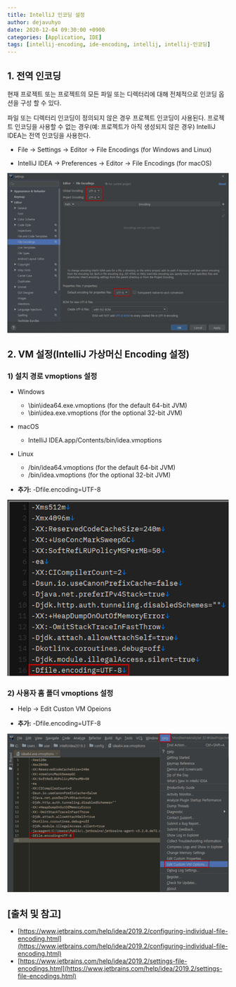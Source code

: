 ```yaml
---
title: IntelliJ 인코딩 설정
author: dejavuhyo
date: 2020-12-04 09:30:00 +0900
categories: [Application, IDE]
tags: [intellij-encoding, ide-encoding, intellij, intellij-인코딩]
---
```


## 1. 전역 인코딩
현재 프로젝트 또는 프로젝트의 모든 파일 또는 디렉터리에 대해 전체적으로 인코딩 옵션을 구성 할 수 있다.

파일 또는 디렉터리 인코딩이 정의되지 않은 경우 프로젝트 인코딩이 사용된다. 프로젝트 인코딩을 사용할 수 없는 경우(예: 프로젝트가 아직 생성되지 않은 경우) IntelliJ IDEA는 전역 인코딩을 사용한다.

* File → Settings → Editor → File Encodings (for Windows and Linux)

* IntelliJ IDEA → Preferences → Editor → File Encodings (for macOS)

![img001](/assets/img/2020-12-04-intellij-encoding-setting/img001.png)

## 2. VM 설정(IntelliJ 가상머신 Encoding 설정)

### 1) 설치 경로 vmoptions 설정

* Windows
  - \bin\idea64.exe.vmoptions (for the default 64-bit JVM)
  - \bin\idea.exe.vmoptions (for the optional 32-bit JVM)

* macOS
  - IntelliJ IDEA.app/Contents/bin/idea.vmoptions

* Linux
  - /bin/idea64.vmoptions (for the default 64-bit JVM)
  - /bin/idea.vmoptions (for the optional 32-bit JVM)

* **추가:** -Dfile.encoding=UTF-8

![img002](/assets/img/2020-12-04-intellij-encoding-setting/img002.png)

### 2) 사용자 홈 폴더 vmoptions 설정

* Help → Edit Custon VM Opeions

* **추가:** -Dfile.encoding=UTF-8

![img003](/assets/img/2020-12-04-intellij-encoding-setting/img003.png)

## [출처 및 참고]
* [https://www.jetbrains.com/help/idea/2019.2/configuring-individual-file-encoding.html](https://www.jetbrains.com/help/idea/2019.2/configuring-individual-file-encoding.html)
* [https://www.jetbrains.com/help/idea/2019.2/settings-file-encodings.html](https://www.jetbrains.com/help/idea/2019.2/settings-file-encodings.html)
